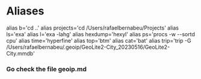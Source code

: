 # Aliases

alias b='cd ..'
alias projects='cd /Users/rafaelbernabeu/Projects'
alias ls='exa'
alias l='exa -lahg'
alias hexdump='hexyl'
alias ps='procs -w --sortd cpu'
alias time='hyperfine'
alias top='btm'
alias cat='bat'
alias trip='trip -G /Users/rafaelbernabeu/.geoip/GeoLite2-City_20230516/GeoLite2-City.mmdb'



### Go check the file geoip.md
